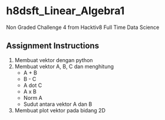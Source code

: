 # h8dsft_Linear_Algebra1
Non Graded Challenge 4 from Hacktiv8 Full Time Data Science

## Assignment Instructions
1. Membuat vektor dengan python
2. Membuat vektor A, B, C dan menghitung
    - A + B
    - B - C
    - A dot C
    - A x B
    - Norm A
    - Sudut antara vektor A dan B
3. Membuat plot vektor pada bidang 2D
